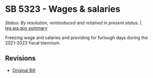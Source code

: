 # SB 5323 - Wages & salaries
*Status: By resolution, reintroduced and retained in present status.* | [leg.wa.gov summary](https://app.leg.wa.gov/billsummary?BillNumber=5323&Year=2021)

Freezing wage and salaries and providing for furlough days during the 2021-2023 fiscal biennium.

## Revisions
* [Original Bill](1/)